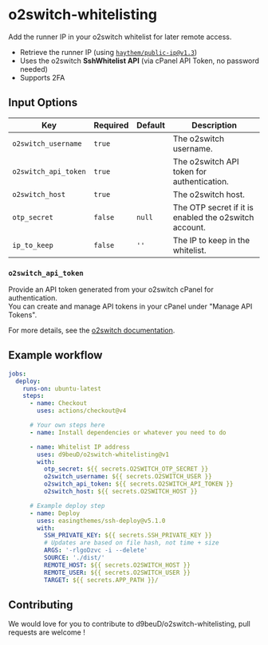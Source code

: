 # o2switch-whitelisting
Add the runner IP in your o2switch whitelist for later remote access.

- Retrieve the runner IP (using [`haythem/public-ip@v1.3`](https://github.com/haythem/public-ip))
- Uses the o2switch **SshWhitelist API** (via cPanel API Token, no password needed)
- Supports 2FA

## Input Options

| Key                 | Required | Default | Description            |
| ------------------- |--------- | ------- | ---------------------- |
| `o2switch_username` | `true`   |         | The o2switch username. |
| `o2switch_api_token`| `true`   |         | The o2switch API token for authentication. |
| `o2switch_host`     | `true`   |         | The o2switch host.     |
| `otp_secret`        | `false`  | `null`  | The OTP secret if it is enabled the o2switch account. |
| `ip_to_keep`        | `false`  | `''`    | The IP to keep in the whitelist. |

### `o2switch_api_token`

Provide an API token generated from your o2switch cPanel for authentication.  
You can create and manage API tokens in your cPanel under "Manage API Tokens".  

For more details, see the [o2switch documentation](https://faq.o2switch.fr/cpanel/securite/token-api-cpanel/).

## Example workflow

```yml
jobs:
  deploy:
    runs-on: ubuntu-latest
    steps:
      - name: Checkout
        uses: actions/checkout@v4

      # Your own steps here
      - name: Install dependencies or whatever you need to do

      - name: Whitelist IP address
        uses: d9beuD/o2switch-whitelisting@v1
        with:
          otp_secret: ${{ secrets.O2SWITCH_OTP_SECRET }}
          o2switch_username: ${{ secrets.O2SWITCH_USER }}
          o2switch_api_token: ${{ secrets.O2SWITCH_API_TOKEN }}
          o2switch_host: ${{ secrets.O2SWITCH_HOST }}

      # Example deploy step
      - name: Deploy
        uses: easingthemes/ssh-deploy@v5.1.0
        with:
          SSH_PRIVATE_KEY: ${{ secrets.SSH_PRIVATE_KEY }}
          # Updates are based on file hash, not time + size
          ARGS: '-rlgoDzvc -i --delete'
          SOURCE: './dist/'
          REMOTE_HOST: ${{ secrets.O2SWITCH_HOST }}
          REMOTE_USER: ${{ secrets.O2SWITCH_USER }}
          TARGET: ${{ secrets.APP_PATH }}/
```

## Contributing

We would love for you to contribute to d9beuD/o2switch-whitelisting, pull requests are welcome !

